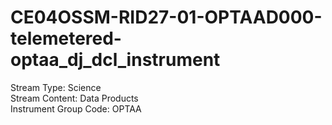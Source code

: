 # CE04OSSM-RID27-01-OPTAAD000-telemetered-optaa_dj_dcl_instrument

Stream Type: Science<br>
Stream Content: Data Products<br>
Instrument Group Code: OPTAA<br>

